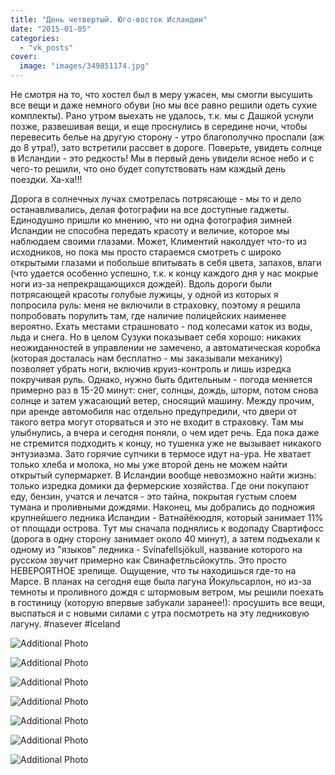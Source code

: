 ```yaml
---
title: "День четвертый. Юго-восток Исландии"
date: "2015-01-05"
categories: 
  - "vk_posts"
cover:
  image: "images/349851174.jpg"
---
```


Не смотря на то, что хостел был в меру ужасен, мы смогли высушить все вещи и даже немного обуви (но мы все равно решили одеть сухие комплекты). Рано утром выехать не удалось, т.к. мы с Дашкой уснули позже, развешивая вещи, и еще проснулись в середине ночи, чтобы перевесить белье на другую сторону - утро благополучно проспали (аж до 8 утра!), зато встретили рассвет в дороге. Поверьте, увидеть солнце в Исландии - это редкость! Мы в первый день увидели ясное небо и с чего-то решили, что оно будет сопутствовать нам каждый день поездки. Ха-ха!!!

<!--more-->

Дорога в солнечных лучах смотрелась потрясающе - мы то и дело останавливались, делая фотографии на все доступные гаджеты. Единодушно пришли ко мнению, что ни одна фотография зимней Исландии не способна передать красоту и величие, которое мы наблюдаем своими глазами. Может, Климентий наколдует что-то из исходников, но пока мы просто стараемся смотреть с широко открытыми глазами и побольше впитывать в себя цвета, запахов, влаги (что удается особенно успешно, т.к. к концу каждого дня у нас мокрые ноги из-за непрекращающихся дождей). Вдоль дороги были потрясающей красоты голубые лужицы, у одной из которых я попросила руль: меня не включили в страховку, поэтому я решила попробовать порулить там, где наличие полицейских наименее вероятно. Ехать местами страшновато - под колесами каток из воды, льда и снега. Но в целом Сузуки показывает себя хорошо: никаких неожиданностей в управлении не замечено, а автоматическая коробка (которая досталась нам бесплатно - мы заказывали механику) позволяет убрать ноги, включив круиз-контроль и лишь изредка покручивая руль. Однако, нужно быть бдительным - погода меняется примерно раз в 15-20 минут: снег, солнцы, дождь, шторм, потом снова солнце и затем ужасающий ветер, сносящий машину. Между прочим, при аренде автомобиля нас отдельно предупредили, что двери от такого ветра могут оторваться и это не входит в страховку. Там мы улыбнулись, а вчера и сегодня поняли, о чем идет речь. Еда пока даже не стремится подходить к концу, но тушенка уже не вызывает никакого энтузиазма. Зато горячие супчики в термосе идут на-ура. Не хватает только хлеба и молока, но мы уже второй день не можем найти открытый супермаркет. В Исландии вообще невозможно найти жизнь: только изредка домики да фермерские хозяйства. Где они покупают еду, бензин, учатся и лечатся - это тайна, покрытая густым слоем тумана и проливными дождями. Наконец, мы добрались до подножия крупнейшего ледника Исландии - Ватнайёкюдля, который занимает 11% от площади острова. Тут мы сначала поднялись к водопаду Свартифосс (дорога в одну сторону занимает около 40 минут), а затем подъехали к одному из "языков" ледника - Svínafellsjökull, название которого на русском звучит примерно как Свинафетльсйокутль. Это просто НЕВЕРОЯТНОЕ зрелище. Ощущение, что ты находишься где-то на Марсе. В планах на сегодня еще была лагуна Йокульсарлон, но из-за темноты и проливного дождя с штормовым ветром, мы решили поехать в гостиницу (которую впервые забукали заранее!): просушить все вещи, выспаться и с новыми силами с утра посмотреть на эту ледниковую лагуну. #nasever #Iceland

![Additional Photo](https://vodpop.ru/wp-content/uploads/2023/07/349851175.jpg)

![Additional Photo](https://vodpop.ru/wp-content/uploads/2023/07/349851176.jpg)

![Additional Photo](https://vodpop.ru/wp-content/uploads/2023/07/349851177.jpg)

![Additional Photo](https://vodpop.ru/wp-content/uploads/2023/07/349851179.jpg)

![Additional Photo](https://vodpop.ru/wp-content/uploads/2023/07/349851180.jpg)

![Additional Photo](https://vodpop.ru/wp-content/uploads/2023/07/349851181.jpg)

![Additional Photo](https://vodpop.ru/wp-content/uploads/2023/07/349851182.jpg)
